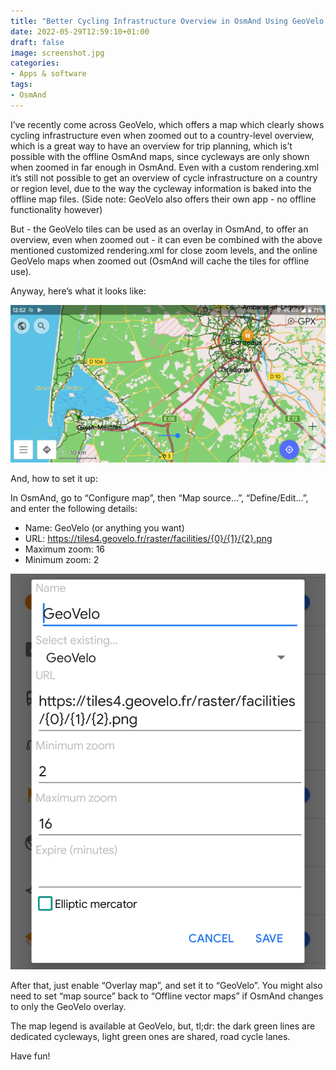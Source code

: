 ```yaml
---
title: "Better Cycling Infrastructure Overview in OsmAnd Using GeoVelo Overlay"
date: 2022-05-29T12:59:10+01:00
draft: false
image: screenshot.jpg
categories:
- Apps & software
tags:
- OsmAnd
---
```

I’ve recently come across GeoVelo, which offers a map which clearly shows cycling infrastructure even when zoomed out to a country-level overview, which is a great way to have an overview for trip planning, which is’t possible with the offline OsmAnd maps, since cycleways are only shown when zoomed in far enough in OsmAnd. Even with a custom rendering.xml it’s still not possible to get an overview of cycle infrastructure on a country or region level, due to the way the cycleway information is baked into the offline map files. (Side note: GeoVelo also offers their own app - no offline functionality however)

But - the GeoVelo tiles can be used as an overlay in OsmAnd, to offer an overview, even when zoomed out - it can even be combined with the above mentioned customized rendering.xml for close zoom levels, and the online GeoVelo maps when zoomed out (OsmAnd will cache the tiles for offline use).

Anyway, here’s what it looks like:

![GeoVelo overly add dialog](screenshot.jpg)

And, how to set it up:

In OsmAnd, go to “Configure map”, then “Map source…”, “Define/Edit…”, and enter the following details:

* Name: GeoVelo (or anything you want)
* URL: https://tiles4.geovelo.fr/raster/facilities/{0}/{1}/{2}.png
* Maximum zoom: 16
* Minimum zoom: 2

![GeoVelo overly add dialog](geovelo-add.jpg)

After that, just enable “Overlay map”, and set it to “GeoVelo”. You might also need to set “map source” back to “Offline vector maps” if OsmAnd changes to only the GeoVelo overlay.

The map legend is available at GeoVelo, but, tl;dr: the dark green lines are dedicated cycleways, light green ones are shared, road cycle lanes.

Have fun!